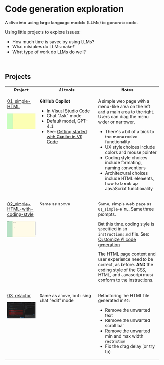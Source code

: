 # Code generation exploration
A dive into using large language models (LLMs) to generate code.

Using little projects to explore issues:
- How much time is saved by using LLMs?
- What mistakes do LLMs make?
- What type of work do LLMs do well?

<p>&nbsp;</p>


## Projects
<table>
<tr>
<th>Project</th>
<th>AI tools</th>
<th>Notes</th>
</tr>
<tr><!-- 01_simple-HTML -->
<td valign="top">
<p><a href="01_simple-HTML/README.md">01_simple-HTML</a></p>
<img src="01_simple-HTML/images/01_simple-HTML.gif" width="250" alt="Example">
</td>
<td valign="top">
<p><b>GitHub Copilot</b></p>
<ul>
<li>In&nbsp;Visual&nbsp;Studio&nbsp;Code</li>
<li>Chat "Ask" mode</li>
<li>Default model, GPT-4.1</li>
<li>See: <a href="https://code.visualstudio.com/docs/copilot/getting-started">Getting started with Copilot in VS Code</a></li>
</ul>
</td>
<td valign="top">
<p>A simple web page with a menu-like area on the left and a main area to the right. 
Users can drag the menu wider or narrower.</p>
<ul>
<li>There's a bit of a trick to the menu resize functionality</li>
<li>UX style choices include colors and mouse pointer</li>
<li>Coding style choices include formating, naming conventions</li>
<li>Architectural choices include HTML elements, how to break up JavaScript functionality</li>
</ul>
</td>
</tr>
<tr><!-- 02_simple-HTML-with-coding-style -->
<td valign="top">
<p><a href="02_simple-HTML-with-coding-style/README.md">02_simple-HTML-with-coding-style</a></p>
<img src="02_simple-HTML-with-coding-style/images/02_simple-HTML-with-coding-style.png" width="250" alt="Example">
</td>
<td valign="top">
<p>Same as above</p>
</td>
<td valign="top">
<p>Same, simple web page as <code>01_simple-HTML</code>.  Same three prompts.</p>
<p>But this time, coding style is specified in an <code>instructions.md</code> file. See: <a href="https://code.visualstudio.com/docs/copilot/reference/copilot-vscode-features#_customize-ai-code-generation">Customize AI code generation</a></p>
<p>The HTML page content and user experience need to be correct, as before. <b>AND</b> the coding style of the CSS, HTML, and Javascript must conform to the instructions.</p>
</td>
</tr>
<tr><!-- 03_refactor -->
<td valign="top">
<p><a href="03_refactor/README.md">03_refactor</a></p>
<img src="03_refactor/images/03_refactor.png" width="250" alt="Example">
</td>
<td valign="top">
<p>Same as above, but using chat "edit" mode</p>
</td>
<td valign="top">
<p>Refactoring the HTML file generated in <code>02</code>:</p>
<ul>
<li>Remove the unwanted text</li>
<li>Remove the unwanted scroll bar</li>
<li>Remove the unwanted min and max width restriction</li>
<li>Fix the drag delay (or try to)</li>
</ul>
</td>
</tr>
</table>
